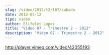 ```yaml
---
slug: /video/2012/t2/l07/sabado
date: 2012-05-12
tipo: video
author: Elifelet Lopez
title: "Video 07 - Trimestre 2 - 2012"
description: "Video 07 - Trimestre 2 - 2012"
---
```


http://player.vimeo.com/video/42055193
